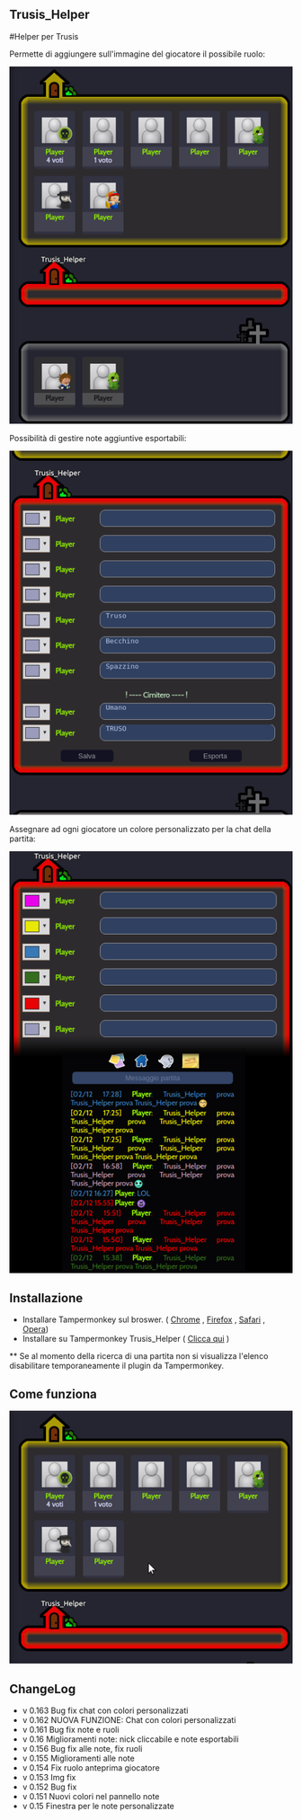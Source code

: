 ## Trusis_Helper

#Helper per Trusis

Permette di aggiungere sull'immagine del giocatore il possibile ruolo:
<p align="center"><img src="https://raw.githubusercontent.com/Jacopo1891/Trusis_Helper/master/demo/Trusis_Helper_Demo1.png"><p>

Possibilità di gestire note aggiuntive esportabili:
<p align="center"><img src="https://raw.githubusercontent.com/Jacopo1891/Trusis_Helper/master/demo/Trusis_Helper_Demo2.png"><p>

Assegnare ad ogni giocatore un colore personalizzato per la chat della partita:
<p align="center"><img src="https://raw.githubusercontent.com/Jacopo1891/Trusis_Helper/master/demo/Trusis_Helper_Demo3.png"><p>

Installazione
-------

- Installare Tampermonkey sul broswer. ( <a href="https://chrome.google.com/webstore/detail/tampermonkey/dhdgffkkebhmkfjojejmpbldmpobfkfo?hl=it">Chrome</a> , <a href="https://addons.mozilla.org/it/firefox/addon/tampermonkey/">Firefox</a> , <a href="https://safari.tampermonkey.net/tampermonkey.safariextz">Safari</a> , <a
href="https://addons.opera.com/it/extensions/details/tampermonkey-beta/">Opera</a>) 
- Installare su Tampermonkey Trusis_Helper ( <a class="minibutton" href="https://github.com/Jacopo1891/Trusis_Helper/raw/master/TRUSIS_HELPER.user.js">Clicca qui</a> )

** Se al momento della ricerca di una partita non si visualizza l'elenco disabilitare temporaneamente il plugin da Tampermonkey.

Come funziona
-------
<p align="center"><img src="https://raw.githubusercontent.com/Jacopo1891/Trusis_Helper/master/demo/Trusis_Helper_Demo0.gif"><p>


ChangeLog
-------
- v 0.163 Bug fix chat con colori personalizzati
- v 0.162 NUOVA FUNZIONE: Chat con colori personalizzati
- v 0.161 Bug fix note e ruoli
- v 0.16  Miglioramenti note: nick cliccabile e note esportabili
- v 0.156 Bug fix alle note, fix ruoli
- v 0.155 Miglioramenti alle note
- v 0.154 Fix ruolo anteprima giocatore
- v 0.153 Img fix
- v 0.152 Bug fix
- v 0.151 Nuovi colori nel pannello note
- v 0.15 Finestra per le note personalizzate

